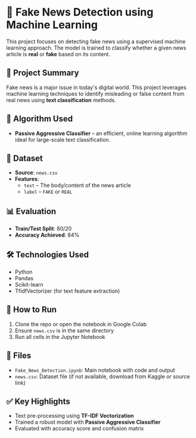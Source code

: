 # 📰 Fake News Detection using Machine Learning

This project focuses on detecting fake news using a supervised machine learning approach. The model is trained to classify whether a given news article is **real** or **fake** based on its content.

## 📌 Project Summary

Fake news is a major issue in today's digital world. This project leverages machine learning techniques to identify misleading or false content from real news using **text classification** methods.

## 🧠 Algorithm Used
- **Passive Aggressive Classifier** – an efficient, online learning algorithm ideal for large-scale text classification.

## 📂 Dataset
- **Source**: `news.csv`
- **Features**:
  - `text` – The body/content of the news article
  - `label` – `FAKE` or `REAL`

## 📊 Evaluation
- **Train/Test Split**: 80/20
- **Accuracy Achieved**: 84%

## 🛠️ Technologies Used
- Python
- Pandas
- Scikit-learn
- TfidfVectorizer (for text feature extraction)

## 🧪 How to Run
1. Clone the repo or open the notebook in Google Colab
2. Ensure `news.csv` is in the same directory
3. Run all cells in the Jupyter Notebook

## 📓 Files
- `Fake_News_Detection.ipynb`: Main notebook with code and output
- `news.csv`: Dataset file (if not available, download from Kaggle or source link)

## ✅ Key Highlights
- Text pre-processing using **TF-IDF Vectorization**
- Trained a robust model with **Passive Aggressive Classifier**
- Evaluated with accuracy score and confusion matrix
